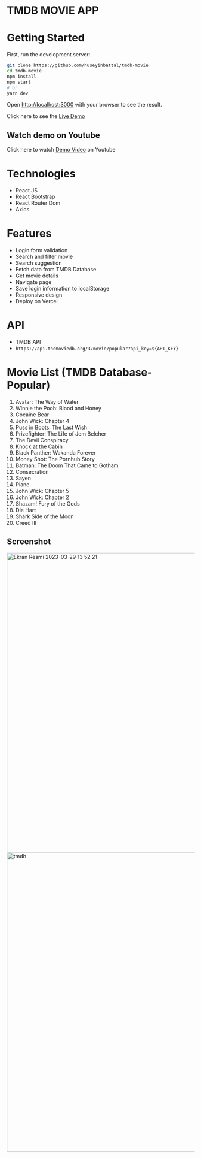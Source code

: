 # TMDB MOVIE APP

# Getting Started

First, run the development server:

```bash
git clone https://github.com/huseyinbattal/tmdb-movie
cd tmdb-movie
npm install
npm start
# or
yarn dev

```

Open [http://localhost:3000](http://localhost:3000) with your browser to see the result.

Click here to see the [Live Demo](https://tmdb-movie-seven.vercel.app/)

## Watch demo on Youtube
Click here to watch [Demo Video](https://www.youtube.com/watch?v=-0WSN8MAZjI) on Youtube

# Technologies
- React.JS
- React Bootstrap
- React Router Dom
- Axios

# Features
- Login form validation
- Search and filter movie
- Search suggestion
- Fetch data from TMDB Database
- Get movie details
- Navigate page
- Save login information to localStorage
- Responsive design
- Deploy on Vercel

# API
- TMDB API
- `https://api.themoviedb.org/3/movie/popular?api_key=${API_KEY}`

# Movie List (TMDB Database-Popular)
1. Avatar: The Way of Water
2. Winnie the Pooh: Blood and Honey
3. Cocaine Bear
4. John Wick: Chapter 4
5. Puss in Boots: The Last Wish
6. Prizefighter: The Life of Jem Belcher
7. The Devil Conspiracy
8. Knock at the Cabin
9. Black Panther: Wakanda Forever
10. Money Shot: The Pornhub Story
11. Batman: The Doom That Came to Gotham
12. Consecration
13. Sayen
14. Plane
15. John Wick: Chapter 5
16. John Wick: Chapter 2
17. Shazam! Fury of the Gods
18. Die Hart
19. Shark Side of the Moon
20. Creed III

## Screenshot

<img width="800" alt="Ekran Resmi 2023-03-29 13 52 21" src="https://user-images.githubusercontent.com/95706081/228511661-80a4a876-a651-4958-9eb5-9d39e5917b5a.png">


<img width="800" alt="tmdb" src="https://user-images.githubusercontent.com/95706081/228510615-c96b6437-a2d5-406a-8d3a-2841c61e5e18.png">
